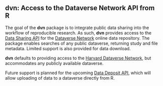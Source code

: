 ## dvn: Access to the Dataverse Network API from R

The goal of the **dvn** package is to integrate public data sharing into the workflow of reproducible research. As such, **dvn** provides access to the [Data Sharing API](http://guides.thedata.org/node/13328) for the [Dataverse Network](http://thedata.org/) online data repository. The package enables searches of any public dataverse, returning study and file metadata. Limited support is also provided for data download.

**dvn** defaults to providing access to the [Harvard Dataverse Network](http://dvn.iq.harvard.edu/), but accommodates any publicly available dataverse.

Future support is planned for the upcoming [Data Deposit API](http://devguide.thedata.org/features/api/data-deposit/), which will allow uploading of data to a dataverse directly from R.
